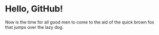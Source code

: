 # Hello, GitHub!

Now is the time for all good men to come to the aid of the quick brown fox that jumps over the lazy dog.